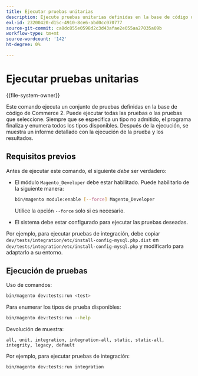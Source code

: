 ```yaml
---
title: Ejecutar pruebas unitarias
description: Ejecute pruebas unitarias definidas en la base de código de Adobe Commerce.
exl-id: 23200420-d15c-4910-8ce6-abd0cc070777
source-git-commit: ca8dc855e0598d2c3d43afae2e055aa27035a09b
workflow-type: tm+mt
source-wordcount: '142'
ht-degree: 0%

---
```


# Ejecutar pruebas unitarias

{{file-system-owner}}

Este comando ejecuta un conjunto de pruebas definidas en la base de código de Commerce 2. Puede ejecutar todas las pruebas o las pruebas que seleccione. Siempre que se especifica un tipo no admitido, el programa finaliza y enumera todos los tipos disponibles. Después de la ejecución, se muestra un informe detallado con la ejecución de la prueba y los resultados.

## Requisitos previos

Antes de ejecutar este comando, el siguiente _debe_ ser verdadero:

- El módulo `Magento_Developer` debe estar habilitado. Puede habilitarlo de la siguiente manera:

  ```bash
  bin/magento module:enable [--force] Magento_Developer
  ```

  Utilice la opción `--force` solo si es necesario.

- El sistema debe estar configurado para ejecutar las pruebas deseadas.

Por ejemplo, para ejecutar pruebas de integración, debe copiar `dev/tests/integration/etc/install-config-mysql.php.dist` en `dev/tests/integration/etc/install-config-mysql.php` y modificarlo para adaptarlo a su entorno.

## Ejecución de pruebas

Uso de comandos:

```bash
bin/magento dev:tests:run <test>
```

Para enumerar los tipos de prueba disponibles:

```bash
bin/magento dev:tests:run --help
```

Devolución de muestra:

```
all, unit, integration, integration-all, static, static-all, integrity, legacy, default
```

Por ejemplo, para ejecutar pruebas de integración:

```bash
bin/magento dev:tests:run integration
```
